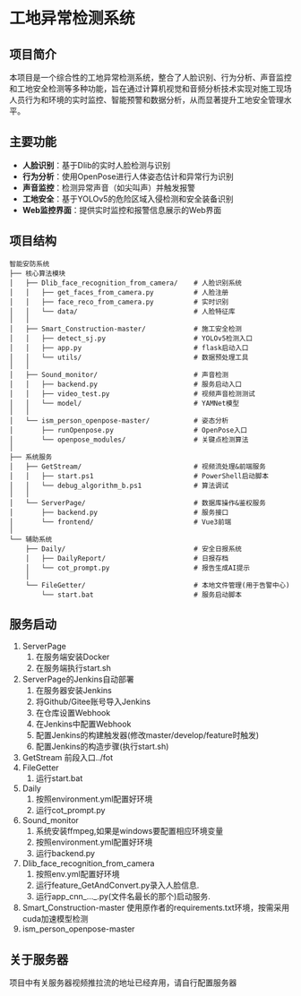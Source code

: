 # 工地异常检测系统

## 项目简介
本项目是一个综合性的工地异常检测系统，整合了人脸识别、行为分析、声音监控和工地安全检测等多种功能，旨在通过计算机视觉和音频分析技术实现对施工现场人员行为和环境的实时监控、智能预警和数据分析，从而显著提升工地安全管理水平。

## 主要功能
- **人脸识别**：基于Dlib的实时人脸检测与识别
- **行为分析**：使用OpenPose进行人体姿态估计和异常行为识别
- **声音监控**：检测异常声音（如尖叫声）并触发报警
- **工地安全**：基于YOLOv5的危险区域入侵检测和安全装备识别
- **Web监控界面**：提供实时监控和报警信息展示的Web界面

## 项目结构
```
智能安防系统
├── 核心算法模块
│   ├── Dlib_face_recognition_from_camera/    # 人脸识别系统
│   │   ├── get_faces_from_camera.py          # 人脸注册
│   │   ├── face_reco_from_camera.py          # 实时识别
│   │   └── data/                             # 人脸特征库
│   │
│   ├── Smart_Construction-master/            # 施工安全检测
│   │   ├── detect_sj.py                      # YOLOv5检测入口
│   │   ├── app.py                            # flask启动入口
│   │   └── utils/                            # 数据预处理工具
│   │
│   ├── Sound_monitor/                        # 声音检测
│   │   ├── backend.py                        # 服务启动入口
│   │   ├── video_test.py                     # 视频声音检测测试
│   │   └── model/                            # YAMNet模型
│   │
│   └── ism_person_openpose-master/           # 姿态分析
│       ├── runOpenpose.py                    # OpenPose入口
│       └── openpose_modules/                 # 关键点检测算法
│
├── 系统服务
│   ├── GetStream/                            # 视频流处理&前端服务
│   │   ├── start.ps1                         # PowerShell启动脚本
│   │   └── debug_algorithm_b.ps1             # 算法调试
│   │
│   └── ServerPage/                           # 数据库操作&鉴权服务
│       ├── backend.py                        # 服务接口
│       └── frontend/                         # Vue3前端
│
└── 辅助系统
    ├── Daily/                                # 安全日报系统
    │   ├── DailyReport/                      # 日报存档
    │   └── cot_prompt.py                     # 报告生成AI提示
    │
    └── FileGetter/                           # 本地文件管理(用于告警中心)
        └── start.bat                         # 服务启动脚本
```

## 服务启动

1.  ServerPage
    1.  在服务端安装Docker
    2.  在服务端执行start.sh
2.  ServerPage的Jenkins自动部署
    1.  在服务器安装Jenkins
    2.  将Github/Gitee账号导入Jenkins
    3.  在仓库设置Webhook
    4.  在Jenkins中配置Webhook
    5.  配置Jenkins的构建触发器(修改master/develop/feature时触发)
    6.  配置Jenkins的构造步骤(执行start.sh)
3.  GetStream
    前段入口../fot
4.  FileGetter
    1.  运行start.bat
5.  Daily
    1.  按照environment.yml配置好环境
    2.  运行cot_prompt.py
6.  Sound_monitor
    1.  系统安装ffmpeg,如果是windows要配置相应环境变量
    2.  按照environment.yml配置好环境
    3.  运行backend.py
7.  Dlib_face_recognition_from_camera
    1.  按照env.yml配置好环境
    2.  运行feature_GetAndConvert.py录入人脸信息.
    3.  运行app_cnn_..._.py(文件名最长的那个)启动服务.
8.  Smart_Construction-master
   使用原作者的requirements.txt环境，按需采用cuda加速模型检测
9.  ism_person_openpose-master

## 关于服务器
项目中有关服务器视频推拉流的地址已经弃用，请自行配置服务器
